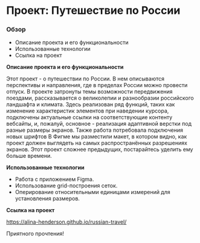 # Проект: Путешествие по России

### Обзор
* Описание проекта  и его функциональности
* Использованные технологии
* Ссылка на проект

**Описание проекта  и его функциональности**

Этот проект - о путешествии по России. В нем описываются перспективы и направления, где в пределах России можно провести отпуск. В проекте затронуты темы возможности передвижения поездами, рассказывается о великолепии и разнообразии российского ландшафта и климата.
Здесь реализован ряд функций, таких как изменение характеристик элементов при наведении курсора, подключены актуальные ссылки на соответствующие контенту вебсайты, и, пожалуй, основное - реализация адаптивной верстки под разные размеры экранов. Также работа потребовала подключения новых шрифтов
В Фигме мы разместили макет, в котором видно, как проект должен выглядеть на самых распространённых разрешениях экранов.
Этот проект сложнее предыдущих, постарайтесь уделить ему больше времени.

**Использованные технологии**

- Работа с приложением Figma.
- Использование grid-построения сеток.
- Оперирование относительными единицами измерений для установления размеров.

**Ссылка на проект**

https://alina-henderson.github.io/russian-travel/

Приятного прочтения!